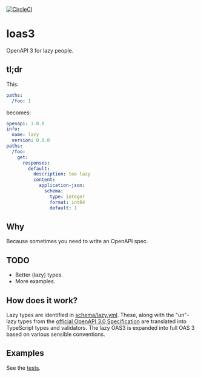 [![CircleCI](https://circleci.com/gh/unmock/loas3.svg?style=svg)](https://circleci.com/gh/unmock/loas3)

# loas3

OpenAPI 3 for lazy people.

## tl;dr

This:
```yaml
paths:
  /foo: 1
```

becomes:

```yaml
openapi: 3.0.0
info:
  name: lazy
  version: 0.0.0
paths:
  /foo:
    get:
      responses:
        default:
          description: too lazy
          content:
            application-json:
              schema:
                type: integer
                format: int64
                default: 1
```

## Why

Because sometimes you need to write an OpenAPI spec.

## TODO

- Better (lazy) types.
- More examples.

## How does it work?

Lazy types are identified in [schema/lazy.yml](schema/lazy.yml). These, along with the "un"-lazy types from the [official OpenAPI 3.0 Specification](schema/full.yml) are translated into TypeScript types and validators. The lazy OAS3 is expanded into full OAS 3 based on various sensible conventions.

## Examples

See the [tests](test/lazy/).
